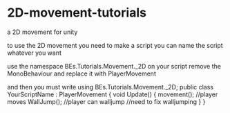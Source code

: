 # 2D-movement-tutorials
a 2D movement for unity


to use the 2D movement you need to make a script you can name the script whatever you want 

use the namespace BEs.Tutorials.Movement._2D on your script 
remove the MonoBehaviour and replace it with PlayerMovement

and then you must write
            using BEs.Tutorials.Movement._2D;
            public class YourScriptName : PlayerMovement
            {
                void Update()
                {
                    movement(); //player moves
                    WallJump(); //player can walljump 
                    //need to fix walljumping
                }
            }
